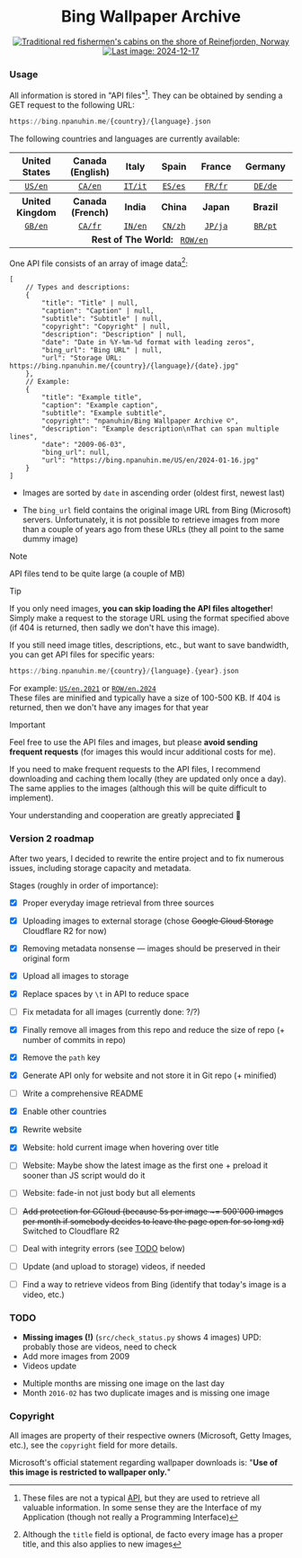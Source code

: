 <h1 align="center">Bing Wallpaper Archive</h1>

<div align="center">
    <a id="last_image_link" href="https://bing.npanuhin.me/US/en/2024-12-17.jpg">
        <img id="last_image" title="Traditional red fishermen's cabins on the shore of Reinefjorden, Norway" alt="Traditional red fishermen's cabins on the shore of Reinefjorden, Norway" src="https://bing.npanuhin.me/US/en/2024-12-17.jpg">
        <img id="last_image_badge" alt="Last image: 2024-12-17" src="https://img.shields.io/badge/Last_image-2024--12--17-informational?style=flat">
    </a>
</div>

### Usage

All information is stored in "API files"[^1]. They can be obtained by sending a GET request to the following URL:

```haskell
https://bing.npanuhin.me/{country}/{language}.json
```
<!-- https://bing.npanuhin.me/{country}/{language}.url.json  # Only dates and urls (format description below) -->

The following countries and languages are currently available:
<table>
    <thead>
        <tr>
            <th width="500px">United States</th>
            <th width="500px">Canada (English)</th>
            <th width="500px">Italy</th>
            <th width="500px">Spain</th>
            <th width="500px">France</th>
            <th width="500px">Germany</th>
        </tr>
    </thead>
    <tbody>
        <tr>
            <td align="center" title="United States: in English">
                <a href="https://bing.npanuhin.me/US/en.json"><code>US/en</code></a>
            </td>
            <td align="center" title="Canada: in English">
                <a href="https://bing.npanuhin.me/CA/en.json"><code>CA/en</code></a>
            </td>
            <td align="center" title="Italy: in Italian">
                <a href="https://bing.npanuhin.me/IT/it.json"><code>IT/it</code></a>
            </td>
            <td align="center" title="Spain: in Spanish">
                <a href="https://bing.npanuhin.me/ES/es.json"><code>ES/es</code></a>
            </td>
            <td align="center" title="France: in French">
                <a href="https://bing.npanuhin.me/FR/fr.json"><code>FR/fr</code></a>
            </td>
            <td align="center" title="Germany: in German">
                <a href="https://bing.npanuhin.me/DE/de.json"><code>DE/de</code></a>
            </td>
        </tr>
        <tr>
            <th>United Kingdom</th>
            <th>Canada (French)</th>
            <th>India</th>
            <th>China</th>
            <th>Japan</th>
            <th>Brazil</th>
        </tr>
        <tr>
            <td align="center" title="United Kingdom: in English">
                <a href="https://bing.npanuhin.me/GB/en.json"><code>GB/en</code></a>
            </td>
            <td align="center" title="Canada: in French">
                <a href="https://bing.npanuhin.me/CA/fr.json"><code>CA/fr</code></a>
            </td>
            <td align="center" title="India: in English">
                <a href="https://bing.npanuhin.me/IN/en.json"><code>IN/en</code></a>
            </td>
            <td align="center" title="China: in Chinese">
                <a href="https://bing.npanuhin.me/CN/zh.json"><code>CN/zh</code></a>
            </td>
            <td align="center" title="Japan: in Japanese">
                <a href="https://bing.npanuhin.me/JP/ja.json"><code>JP/ja</code></a>
            </td>
            <td align="center" title="Brazil: in Portuguese">
                <a href="https://bing.npanuhin.me/BR/pt.json"><code>BR/pt</code></a>
            </td>
        </tr>
        <tr>
            <td colspan="6" align="center" title="Rest of The World: in English">
                <b>Rest of The World:</b>   <a href="https://bing.npanuhin.me/ROW/en.json"><code>ROW/en</code></a> 
            </td>
        </tr>
    </tbody>
</table>


One API file consists of an array of image data[^2]:
```jsonc
[
    // Types and descriptions:
    {
        "title": "Title" | null,
        "caption": "Caption" | null,
        "subtitle": "Subtitle" | null,
        "copyright": "Copyright" | null,
        "description": "Description" | null,
        "date": "Date in %Y-%m-%d format with leading zeros",
        "bing_url": "Bing URL" | null,
        "url": "Storage URL: https://bing.npanuhin.me/{country}/{language}/{date}.jpg"
    },
    // Example:
    {
        "title": "Example title",
        "caption": "Example caption",
        "subtitle": "Example subtitle",
        "copyright": "npanuhin/Bing Wallpaper Archive ©",
        "description": "Example description\nThat can span multiple lines",
        "date": "2009-06-03",
        "bing_url": null,
        "url": "https://bing.npanuhin.me/US/en/2024-01-16.jpg"
    }
]
```

- Images are sorted by `date` in ascending order (oldest first, newest last)

- The `bing_url` field contains the original image URL from Bing (Microsoft) servers. Unfortunately, it is not possible to retrieve images from more than a couple of years ago from these URLs (they all point to the same dummy image)

<!-- URL API files are minified and contain only `date` field as key and `url` field as value (to save space as much as possible):
```jsonc
{"2009-06-03":"https://bing.npanuhin.me/US/en/2009-06-03.jpg","...":"...",}
``` -->

> [!NOTE]
> API files tend to be quite large (a couple of MB)

> [!TIP]
> If you only need images, **you can skip loading the API files altogether**! Simply make a request to the storage URL using the format specified above (if 404 is returned, then sadly we don't have this image).
>
> If you still need image titles, descriptions, etc., but want to save bandwidth, you can get API files for specific years:
> ```haskell
> https://bing.npanuhin.me/{country}/{language}.{year}.json
> ```
> For example: <a href="https://bing.npanuhin.me/US/en.2021.json"><code>US/en.2021</code></a> or <a href="https://bing.npanuhin.me/ROW/en.2024.json"><code>ROW/en.2024</code></a><br>
> These files are minified and typically have a size of 100-500 KB. If 404 is returned, then we don't have any images for that year


<!-- >
> **Pro tip**:  
> If you only need images, **you can skip loading the API files altogether**! Simply make a request to the storage URL using the format specified above (if 404 is returned, then sadly we don't have this image) -->


<!-- If you don't need image titles, descriptions, etc., you can use the URL API file, which is *only about 13% the size* of the full API file: -->
<!-- > [!TIP]
> If you only need images, **you can skip loading the API files altogether**! Simply make a request to the storage URL using the format specified above (if 404 is returned, then sadly we don't have this image) -->

> [!IMPORTANT]
> Feel free to use the API files and images, but please **avoid sending frequent requests** (for images this would incur additional costs for me).
>
> If you need to make frequent requests to the API files, I recommend downloading and caching them locally (they are updated only once a day). The same applies to the images (although this will be quite difficult to implement).
>
> Your understanding and cooperation are greatly appreciated 🙂


### Version 2 roadmap

After two years, I decided to rewrite the entire project and to fix numerous issues, including storage capacity and metadata.

Stages (roughly in order of importance):

- [x] Proper everyday image retrieval from three sources
- [x] Uploading images to external storage (chose ~~Google Cloud Storage~~ Cloudflare R2 for now)
- [x] Removing metadata nonsense — images should be preserved in their original form
- [x] Upload all images to storage
- [x] Replace spaces by `\t` in API to reduce space
- [ ] Fix metadata for all images (currently done: ?/?)
- [x] Finally remove all images from this repo and reduce the size of repo (+ number of commits in repo)
- [x] Remove the `path` key
- [x] Generate API only for website and not store it in Git repo (+ minified)
- [ ] Write a comprehensive README
- [x] Enable other countries
- [x] Rewrite website
- [x] Website: hold current image when hovering over title
- [ ] Website: Maybe show the latest image as the first one + preload it sooner than JS script would do it
- [ ] Website: fade-in not just body but all elements
- [ ] ~~Add protection for GCloud (because 5s per image \~= 500'000 images per month if somebody decides to leave the page open for so long xd)~~ Switched to Cloudflare R2
- [ ] Deal with integrity errors (see [TODO](#todo) below)
- [ ] Update (and upload to storage) videos, if needed
- [ ] Find a way to retrieve videos from Bing (identify that today's image is a video, etc.)


### TODO

- **Missing images (!)** (`src/check_status.py` shows 4 images)
    UPD: probably those are videos, need to check
- Add more images from 2009
- Videos update

<!-- -  `2016-06-05` copyright: `© Heinz Wohner/Getty Images` vs `© Richard Du Toit/Minden Pictures` -->

- Multiple months are missing one image on the last day
- Month `2016-02` has two duplicate images and is missing one image


### Copyright

All images are property of their respective owners (Microsoft, Getty Images, etc.), see the `copyright` field for more details.

Microsoft's official statement regarding wallpaper downloads is: "**Use of this image is restricted to wallpaper only.**"


[^1]: These files are not a typical [API](https://en.wikipedia.org/wiki/API), but they are used to retrieve all valuable information. In some sense they are the Interface of my Application (though not really a Programming Interface)

[^2]: Although the `title` field is optional, de facto every image has a proper title, and this also applies to new images

